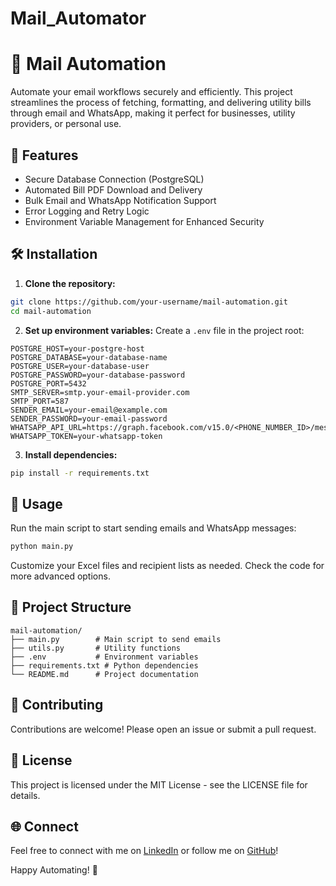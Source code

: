 # Mail_Automator
# 📧 Mail Automation

Automate your email workflows securely and efficiently. This project streamlines the process of fetching, formatting, and delivering utility bills through email and WhatsApp, making it perfect for businesses, utility providers, or personal use.

## 🚀 Features

* Secure Database Connection (PostgreSQL)
* Automated Bill PDF Download and Delivery
* Bulk Email and WhatsApp Notification Support
* Error Logging and Retry Logic
* Environment Variable Management for Enhanced Security

## 🛠️ Installation

1. **Clone the repository:**

```bash
git clone https://github.com/your-username/mail-automation.git
cd mail-automation
```

2. **Set up environment variables:**
   Create a `.env` file in the project root:

```
POSTGRE_HOST=your-postgre-host
POSTGRE_DATABASE=your-database-name
POSTGRE_USER=your-database-user
POSTGRE_PASSWORD=your-database-password
POSTGRE_PORT=5432
SMTP_SERVER=smtp.your-email-provider.com
SMTP_PORT=587
SENDER_EMAIL=your-email@example.com
SENDER_PASSWORD=your-email-password
WHATSAPP_API_URL=https://graph.facebook.com/v15.0/<PHONE_NUMBER_ID>/messages
WHATSAPP_TOKEN=your-whatsapp-token
```

3. **Install dependencies:**

```bash
pip install -r requirements.txt
```

## 📄 Usage

Run the main script to start sending emails and WhatsApp messages:

```bash
python main.py
```

Customize your Excel files and recipient lists as needed. Check the code for more advanced options.

## 📂 Project Structure

```
mail-automation/
├── main.py        # Main script to send emails
├── utils.py       # Utility functions
├── .env           # Environment variables
├── requirements.txt # Python dependencies
└── README.md      # Project documentation
```

## 🤝 Contributing

Contributions are welcome! Please open an issue or submit a pull request.

## 📄 License

This project is licensed under the MIT License - see the LICENSE file for details.

## 🌐 Connect

Feel free to connect with me on [LinkedIn](https://linkedin.com/in/your-profile) or follow me on [GitHub](https://github.com/your-username)!

Happy Automating! 🚀
